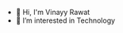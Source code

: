 - 👋 Hi, I'm Vinayy Rawat
- 👀 I’m interested in Technology



<!---
vinayrawat058/vinayrawat058 is a ✨ special ✨ repository because its `README.md` (this file) appears on your GitHub profile.
You can click the Preview link to take a look at your changes.
--->
